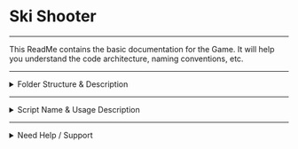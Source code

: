 # Ski Shooter
***

This ReadMe contains the basic documentation for the Game.
It will help you understand the code architecture, naming conventions, etc.

---

<details>
<summary>Folder Structure & Description</summary>

* Animations
  *  Contains Animation files and Animation Controllers for the Character and UI Elements.
* Assets
  *  Contains all the necessary assets for each level. Please do not change any import settings, especially for the models.
* Data
  *  Contains an "UserData" scriptable object file which you can use to get the collectables data.
* Imported
  *  Contains the source files for the character textures and the bullet FX.
* Prefab
  *  Contains prefabs used in the game.
* Scenes
  *  Contains 3 scenes : RegistrationLoginScene (not included in build settings yet), MenuScene (included in the build settings), GameScene (included in the build settings).
* Scripts
  *  Contains the Gameplay scripts. You can add a new folder / namespace for Ad Integrations or other purposes.
* TextMesh Pro
  *  Contains Text Mesh Pro package being used for the UI.

</details>

---

<details>
<summary>Script Name & Usage Description</summary>
  <details>
  <summary>Managers</summary>

* AudioManager
  * Manager for creating and handling the audio sources responsible for the complete game audio sfx.
* GameEvents
  * Manager being used for UI related events.
* MenuManager
  * Manager responsible for MenuScene UI related events.
* PlayerManager
  * Handles secondary player events such as collectable calculation, game started, paused and over events.
* SwipeManager
  * Generates Swipe events for mobile touch and for mouse click and drag events.
* TutorialManager
  * Responsible for tutorial related events.
  
  </details>

<details>
<summary>Misc</summary>

* DestroyableObstacleHandler
  * Handles snow boulder behaviour.
* PickUp
  * Being used for collectables like coin or diamond.
* ProjectileMoveScript
  * Is activated after the projectile spawns and is used for moving the projectile straight.
* Sound
  * Serializable script being used for adding sounds on the AudioManager GameObject in the inspector.
  * It contains the variables used to input sounds and other values to play it in game.
* TimeCalculator
  * Is created only for data collection purposes.
  * Call public variable "elapsedTime" by calling "TimeCalculator.instance.elapsedTime". This will return a float.
  * You can get a string value already formatted in the manner ("mm : ss . ff"). 
  You can call this by using "TimeCalculator.userPlayTime".

</details>

<details>
<summary>Player</summary>

* PlayerController
  * Handles movement and shooting events in the player controller.
  * Generates OnTriggerEnter events.
* PlayerShooting
  * Secondary script being used from an Animation Event to shoot the projectile.

</details>

<details>
<summary>Scriptable Objects</summary>

* UserData
  * Consists variables to use as data holder during the gameplay.

</details>

<details>
<summary>Tiles</summary>

* Tile
  * Enables all the boulders inside the tile, if there's any.
  * Being used to fix a bug.
* TileManager
  * Handles generating tiles based on player position.

</details>

</details>

---

<details>
<summary>Need Help / Support</summary>

If you face any bug, issue or need any help understanding the code to implement your own,
you can contact me on +91 84839 73734 / sharmaojas3@gmail.com

</details>